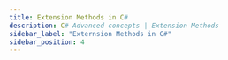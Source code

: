 ```yaml
---
title: Extension Methods in C#
description: C# Advanced concepts | Extension Methods
sidebar_label: "Externsion Methods in C#"
sidebar_position: 4
---
```


